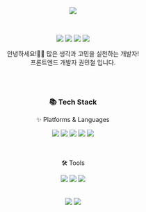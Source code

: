 <div align=center>
<img src="https://capsule-render.vercel.app/api?type=waving&color=345F53&height=230&section=header&text=Minchul%20Github🌱&animation=twinkling&fontSize=50&fontColor=ffffff" />
</div>

<br>
<br>

<div align=center>
<p>
  <a href="https://velog.io/@miiin_fe" target="_blank"><img src="https://img.shields.io/badge/Velog-20C997?style=square&logo=Velog&logoColor=white"/></a>
  <a href="mailto:kmc3853@gmail.com" target="_blank"><img src="https://img.shields.io/badge/kmc3853@gmail.com-EA4335?style=square&logo=Gmail&logoColor=white"/></a>
  <a href="https://www.instagram.com/miiin_fe/" target="_blank"><img src="https://img.shields.io/badge/miiin_fe-E4405F?style=square&logo=Instagram&logoColor=white"/></a>
  <a href="https://clumsy-orbit-873.notion.site/e53ef8aecf6846c5a0770a72826fc107" target="_blank"><img src="https://img.shields.io/badge/Portfolio-97979A?style=square&logo=Notion&logoColor=white"/></a>
</p>
  
안녕하세요!👋🏻 많은 생각과 고민을 실천하는 개발자!
<br>
프론트엔드 개발자 권민철 입니다. 
</div>

<br>
<br>

<div align=center>
	<h3>📚 Tech Stack </h3>
  <p>✨ Platforms & Languages </p>
	<img src="https://img.shields.io/badge/HTML5-E34F26?style=flat&logo=HTML5&logoColor=white" />
	<img src="https://img.shields.io/badge/CSS3-1572B6?style=flat&logo=CSS3&logoColor=white" />
	<img src="https://img.shields.io/badge/JavaScript-F7DF1E?style=flat&logo=JavaScript&logoColor=white" />
	<img src="https://img.shields.io/badge/TypeScript-3178C6?style=flat&logo=TypeScript&logoColor=white" />
	<img src="https://img.shields.io/badge/React-61DAFB?style=flat&logo=React&logoColor=white" />
</div>

<br>
<br>

<div align=center>
	<p>🛠 Tools </p>
</div>
<div align=center>
	<img src="https://img.shields.io/badge/Visual%20Studio%20Code-007ACC?style=flat&logo=VisualStudioCode&logoColor=white" />
	<img src="https://img.shields.io/badge/GitHub-181717?style=flat&logo=GitHub&logoColor=white" />
  <img src="https://img.shields.io/badge/Figma-F24E1E?style=flat&logo=Figma&logoColor=white" />
</div>

<br>
<br>

<div align=center>
<img src="https://github-readme-stats-gorlikitsme.vercel.app/api/top-langs/?username=kwonminchul&count_private=true&langs_count=7&hide=html&layout=compact">
<img src="https://github-readme-stats-gorlikitsme.vercel.app/api?username=kwonminchul&count_private=true">
</div>
